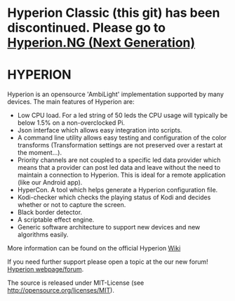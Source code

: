
# **Hyperion Classic (this git) has been discontinued. Please go to [Hyperion.NG (Next Generation)](https://github.com/hyperion-project/hyperion.ng)**

HYPERION
========

Hyperion is an opensource 'AmbiLight' implementation supported by many devices. The main features of Hyperion are:
* Low CPU load. For a led string of 50 leds the CPU usage will typically be below 1.5% on a non-overclocked Pi.
* Json interface which allows easy integration into scripts.
* A command line utility allows easy testing and configuration of the color transforms (Transformation settings are not preserved over a restart at the moment...).
* Priority channels are not coupled to a specific led data provider which means that a provider can post led data and leave without the need to maintain a connection to Hyperion. This is ideal for a remote application (like our Android app).
* HyperCon. A tool which helps generate a Hyperion configuration file.
* Kodi-checker which checks the playing status of Kodi and decides whether or not to capture the screen.
* Black border detector.
* A scriptable effect engine.
* Generic software architecture to support new devices and new algorithms easily.

More information can be found on the official Hyperion [Wiki](https://wiki.hyperion-project.org) 

If you need further support please open a topic at the our new forum!
[Hyperion webpage/forum](https://www.hyperion-project.org).

The source is released under MIT-License (see http://opensource.org/licenses/MIT).
